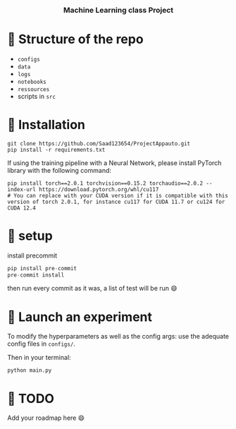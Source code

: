 <a name="readme-top"></a>
<br />

<h3 align="center"> Machine Learning class Project </h3>

</div>

# :bento: Structure of the repo

- `configs`
- `data`
- `logs`
- `notebooks`
- `ressources`
- scripts in `src`

# :rocket: Installation

```
git clone https://github.com/Saad123654/ProjectAppauto.git
pip install -r requirements.txt
```
If using the training pipeline with a Neural Network, please install PyTorch library with the following command:
```
pip install torch==2.0.1 torchvision==0.15.2 torchaudio==2.0.2 --index-url https://download.pytorch.org/whl/cu117
# You can replace with your CUDA version if it is compatible with this version of torch 2.0.1, for instance cu117 for CUDA 11.7 or cu124 for CUDA 12.4
```

# :monocle_face: setup 
install precommit 
```py
pip install pre-commit
pre-commit install
```
then run every commit as it was, a list of test will be run :smile:

#  :whale: Launch an experiment

To modify the hyperparameters as well as the config args: use the adequate config files in `configs/`.

Then in your terminal:
```
python main.py
```

# :green_book: TODO

Add your roadmap here :smile:

